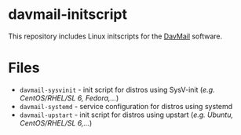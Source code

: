 davmail-initscript
==================

This repository includes Linux initscripts for the [DavMail](http://davmail.sourceforge.net) software.

Files
=====
  * ``davmail-sysvinit`` - init script for distros using SysV-init (*e.g. CentOS/RHEL/SL 6, Fedora,...*)
  * ``davmail-systemd`` - service configuration for distros using systemd
  * ``davmail-upstart`` - init script for distros using upstart (*e.g. Ubuntu, CentOS/RHEL/SL 6,...*)
